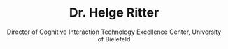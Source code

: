 ---
title: Dr. Helge Ritter
name: Helge-Ritter
subtitle: Director of Cognitive Interaction Technology Excellence Center, University of Bielefeld
layout: 2017_default
modal-id: 1
img: Helge-Ritter.jpg
thumbnail: Helge-Ritter.jpg
alt: Picture of Dr. Helge Ritter
topic: 
description: Dr. Helge Ritter is the Director of Cognitive Interaction Technology Excellence Center, University of Bielefeld. His main interests are principles of neural computation, in particular self-organizing and learning systems, and their application to robot cognition, data analysis and interactive man-machine interfaces. In 1999, Helge Ritter was awarded the SEL Alcatel Research Prize and in 2001 the Leibniz Prize of the German Research Foundation DFG. Helge Ritter is co-founder and one of the directors of the Bielefeld Institute of Cognition and Robotics (CoR-Lab) and coordinator of the excellence cluster "Cognitive Interaction Technology". 
---